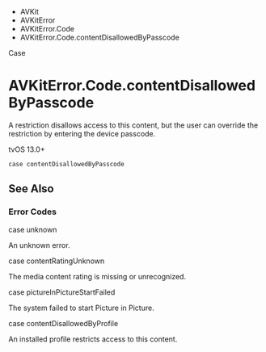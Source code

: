 

- AVKit
- AVKitError
- AVKitError.Code
-  AVKitError.Code.contentDisallowedByPasscode 

Case

# AVKitError.Code.contentDisallowedByPasscode

A restriction disallows access to this content, but the user can override the restriction by entering the device passcode.

tvOS 13.0+

``` source
case contentDisallowedByPasscode
```

## See Also

### Error Codes

case unknown

An unknown error.

case contentRatingUnknown

The media content rating is missing or unrecognized.

case pictureInPictureStartFailed

The system failed to start Picture in Picture.

case contentDisallowedByProfile

An installed profile restricts access to this content.

